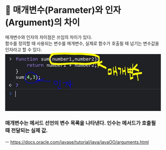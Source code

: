 # 📖 매개변수(Parameter)와 인자(Argument)의 차이

매개변수와 인자의 차이점은 쓰임의 차이가 있다.<br/>함수를 정의할 때 사용되는 변수를 매개변수, 실제로 함수가 호출될 때 넘기는 변수값을 인자라고 할 수 있다.
![image description](../images/Parameter%26Argument.JPG)

### 매개변수는 메서드 선언의 변수 목록을 나타낸다. 인수는 메서드가 호출될 때 전달되는 실제 값.

ㅡ
https://docs.oracle.com/javase/tutorial/java/javaOO/arguments.html
